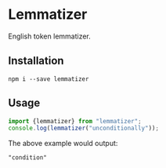 # Lemmatizer

English token lemmatizer.

## Installation

```
npm i --save lemmatizer
```

## Usage

```typescript
import {lemmatizer} from "lemmatizer";
console.log(lemmatizer("unconditionally"));
```

The above example would output:
```
"condition"
```